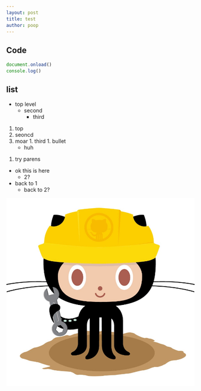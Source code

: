 ```yaml
---
layout: post
title: test
author: poop
---
```



## Code

```javascript
document.onload()
console.log()
```

## list
- top level
  - second
    - third

1. top
  1. seoncd
  1. moar
    1. third
    1. bullet
      - huh
      
1) try parens
  - ok this is here
    - 2?
  - back to 1
    - back to 2?

![image](/images/404.jpg)
